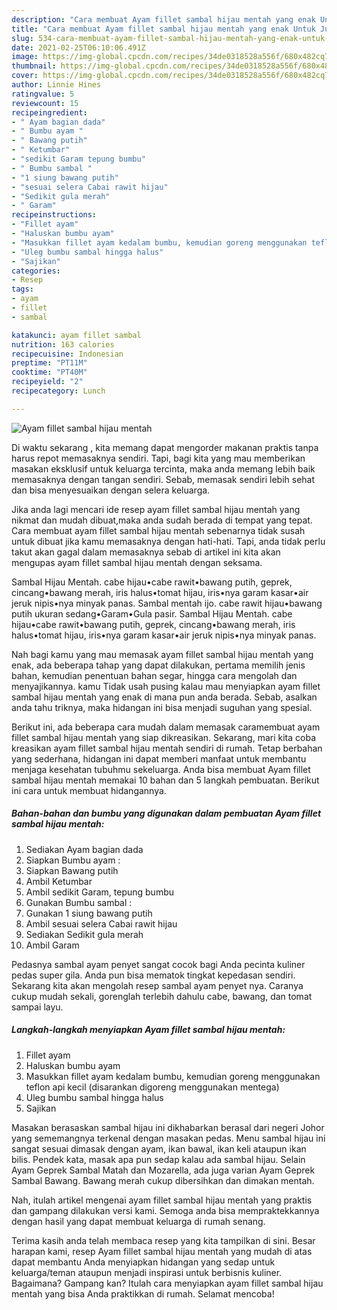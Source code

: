```yaml
---
description: "Cara membuat Ayam fillet sambal hijau mentah yang enak Untuk Jualan"
title: "Cara membuat Ayam fillet sambal hijau mentah yang enak Untuk Jualan"
slug: 534-cara-membuat-ayam-fillet-sambal-hijau-mentah-yang-enak-untuk-jualan
date: 2021-02-25T06:10:06.491Z
image: https://img-global.cpcdn.com/recipes/34de0318528a556f/680x482cq70/ayam-fillet-sambal-hijau-mentah-foto-resep-utama.jpg
thumbnail: https://img-global.cpcdn.com/recipes/34de0318528a556f/680x482cq70/ayam-fillet-sambal-hijau-mentah-foto-resep-utama.jpg
cover: https://img-global.cpcdn.com/recipes/34de0318528a556f/680x482cq70/ayam-fillet-sambal-hijau-mentah-foto-resep-utama.jpg
author: Linnie Hines
ratingvalue: 5
reviewcount: 15
recipeingredient:
- " Ayam bagian dada"
- " Bumbu ayam "
- " Bawang putih"
- " Ketumbar"
- "sedikit Garam tepung bumbu"
- " Bumbu sambal "
- "1 siung bawang putih"
- "sesuai selera Cabai rawit hijau"
- "Sedikit gula merah"
- " Garam"
recipeinstructions:
- "Fillet ayam"
- "Haluskan bumbu ayam"
- "Masukkan fillet ayam kedalam bumbu, kemudian goreng menggunakan teflon api kecil (disarankan digoreng menggunakan mentega)"
- "Uleg bumbu sambal hingga halus"
- "Sajikan"
categories:
- Resep
tags:
- ayam
- fillet
- sambal

katakunci: ayam fillet sambal 
nutrition: 163 calories
recipecuisine: Indonesian
preptime: "PT11M"
cooktime: "PT40M"
recipeyield: "2"
recipecategory: Lunch

---
```



![Ayam fillet sambal hijau mentah](https://img-global.cpcdn.com/recipes/34de0318528a556f/680x482cq70/ayam-fillet-sambal-hijau-mentah-foto-resep-utama.jpg)

Di waktu  sekarang , kita memang dapat mengorder makanan praktis tanpa harus repot memasaknya sendiri. Tapi, bagi kita yang mau memberikan masakan eksklusif untuk keluarga tercinta, maka anda memang lebih baik memasaknya dengan tangan sendiri. Sebab, memasak sendiri lebih sehat dan bisa menyesuaikan dengan selera keluarga.

Jika anda lagi mencari ide resep ayam fillet sambal hijau mentah yang nikmat dan mudah dibuat,maka anda sudah berada di tempat yang tepat. Cara membuat ayam fillet sambal hijau mentah  sebenarnya tidak susah untuk dibuat jika kamu memasaknya dengan hati-hati. Tapi, anda tidak perlu takut akan gagal dalam memasaknya 
sebab di artikel ini kita akan mengupas ayam fillet sambal hijau mentah dengan seksama.  

Sambal Hijau Mentah. cabe hijau•cabe rawit•bawang putih, geprek, cincang•bawang merah, iris halus•tomat hijau, iris•nya garam kasar•air jeruk nipis•nya minyak panas. Sambal mentah ijo. cabe rawit hijau•bawang putih ukuran sedang•Garam•Gula pasir. Sambal Hijau Mentah. cabe hijau•cabe rawit•bawang putih, geprek, cincang•bawang merah, iris halus•tomat hijau, iris•nya garam kasar•air jeruk nipis•nya minyak panas.

Nah bagi kamu yang mau memasak ayam fillet sambal hijau mentah yang enak, ada beberapa tahap yang dapat dilakukan, pertama memilih jenis bahan, kemudian penentuan bahan segar, hingga cara mengolah dan menyajikannya. kamu Tidak usah pusing kalau mau menyiapkan ayam fillet sambal hijau mentah yang enak di mana pun anda berada. Sebab, asalkan anda  tahu triknya, maka hidangan ini bisa menjadi suguhan yang spesial.

Berikut ini, ada beberapa cara mudah dalam memasak caramembuat ayam fillet sambal hijau mentah yang siap dikreasikan. Sekarang, mari kita coba kreasikan ayam fillet sambal hijau mentah sendiri di rumah. Tetap berbahan yang sederhana, hidangan ini dapat memberi manfaat untuk membantu menjaga kesehatan tubuhmu sekeluarga. Anda bisa membuat Ayam fillet sambal hijau mentah memakai 10 bahan dan 5 langkah pembuatan. Berikut ini cara untuk membuat hidangannya.

<!--inarticleads1-->

##### Bahan-bahan dan bumbu yang digunakan dalam pembuatan Ayam fillet sambal hijau mentah:

1. Sediakan  Ayam bagian dada
1. Siapkan  Bumbu ayam :
1. Siapkan  Bawang putih
1. Ambil  Ketumbar
1. Ambil sedikit Garam, tepung bumbu
1. Gunakan  Bumbu sambal :
1. Gunakan 1 siung bawang putih
1. Ambil sesuai selera Cabai rawit hijau
1. Sediakan Sedikit gula merah
1. Ambil  Garam


Pedasnya sambal ayam penyet sangat cocok bagi Anda pecinta kuliner pedas super gila. Anda pun bisa mematok tingkat kepedasan sendiri. Sekarang kita akan mengolah resep sambal ayam penyet nya. Caranya cukup mudah sekali, gorenglah terlebih dahulu cabe, bawang, dan tomat sampai layu. 

<!--inarticleads2-->

##### Langkah-langkah menyiapkan Ayam fillet sambal hijau mentah:

1. Fillet ayam
1. Haluskan bumbu ayam
1. Masukkan fillet ayam kedalam bumbu, kemudian goreng menggunakan teflon api kecil (disarankan digoreng menggunakan mentega)
1. Uleg bumbu sambal hingga halus
1. Sajikan


Masakan berasaskan sambal hijau ini dikhabarkan berasal dari negeri Johor yang sememangnya terkenal dengan masakan pedas. Menu sambal hijau ini sangat sesuai dimasak dengan ayam, ikan bawal, ikan keli ataupun ikan bilis. Pendek kata, masak apa pun sedap kalau ada sambal hijau. Selain Ayam Geprek Sambal Matah dan Mozarella, ada juga varian Ayam Geprek Sambal Bawang. Bawang merah cukup dibersihkan dan dimakan mentah. 

Nah, itulah artikel mengenai  ayam fillet sambal hijau mentah  yang praktis dan gampang dilakukan versi kami. Semoga anda bisa mempraktekkannya dengan hasil yang dapat membuat keluarga di rumah senang. 

Terima kasih anda telah membaca resep yang kita tampilkan di sini. Besar harapan kami, resep  Ayam fillet sambal hijau mentah yang mudah di atas dapat membantu Anda menyiapkan hidangan yang sedap untuk keluarga/teman ataupun menjadi inspirasi untuk berbisnis kuliner. Bagaimana? Gampang kan? Itulah cara menyiapkan ayam fillet sambal hijau mentah yang bisa Anda praktikkan di rumah. Selamat mencoba!

